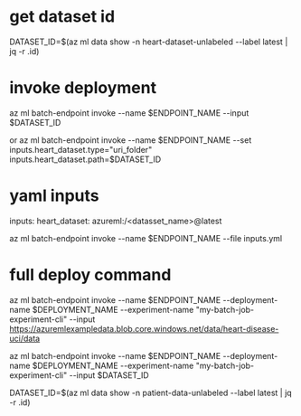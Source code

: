 # get dataset id
DATASET_ID=$(az ml data show -n heart-dataset-unlabeled --label latest | jq -r .id)

# invoke deployment
az ml batch-endpoint invoke --name $ENDPOINT_NAME --input $DATASET_ID

or az ml batch-endpoint invoke --name $ENDPOINT_NAME --set inputs.heart_dataset.type="uri_folder" inputs.heart_dataset.path=$DATASET_ID

# yaml inputs
inputs:
  heart_dataset: azureml:/<datasset_name>@latest

az ml batch-endpoint invoke --name $ENDPOINT_NAME --file inputs.yml
# full deploy command

az ml batch-endpoint invoke --name $ENDPOINT_NAME --deployment-name $DEPLOYMENT_NAME --experiment-name "my-batch-job-experiment-cli" --input https://azuremlexampledata.blob.core.windows.net/data/heart-disease-uci/data

az ml batch-endpoint invoke --name $ENDPOINT_NAME --deployment-name $DEPLOYMENT_NAME --experiment-name "my-batch-job-experiment-cli" --input $DATASET_ID

DATASET_ID=$(az ml data show -n patient-data-unlabeled --label latest | jq -r .id)
